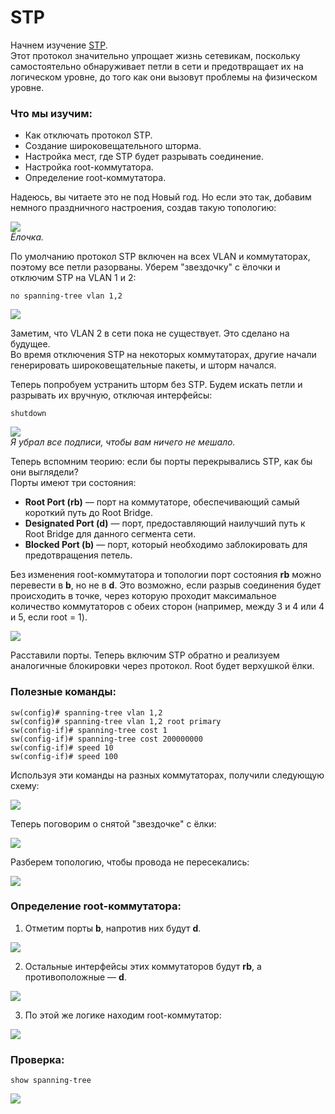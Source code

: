 # STP

Начнем изучение [STP](../lectures/prot/L2/stp).  
Этот протокол значительно упрощает жизнь сетевикам, поскольку самостоятельно обнаруживает петли в сети и предотвращает их на логическом уровне, до того как они вызовут проблемы на физическом уровне.

### Что мы изучим:
- Как отключать протокол STP.
- Создание широковещательного шторма.
- Настройка мест, где STP будет разрывать соединение.
- Настройка root-коммутатора.
- Определение root-коммутатора.

Надеюсь, вы читаете это не под Новый год. Но если это так, добавим немного праздничного настроения, создав такую топологию:

![](./stp/Снимок%20экрана%202024-11-21%20в%205.16.18 PM.png)  
*Ёлочка.*

По умолчанию протокол STP включен на всех VLAN и коммутаторах, поэтому все петли разорваны. Уберем "звездочку" с ёлочки и отключим STP на VLAN 1 и 2:

```
no spanning-tree vlan 1,2
```

![](./stp/Снимок%20экрана%202024-11-21%20в%205.25.43 PM.png)

Заметим, что VLAN 2 в сети пока не существует. Это сделано на будущее.  
Во время отключения STP на некоторых коммутаторах, другие начали генерировать широковещательные пакеты, и шторм начался.

Теперь попробуем устранить шторм без STP. Будем искать петли и разрывать их вручную, отключая интерфейсы:

```
shutdown
```

![](./stp/Снимок%20экрана%202024-11-23%20в%2012.09.41 PM.png)  
*Я убрал все подписи, чтобы вам ничего не мешало.*

Теперь вспомним теорию: если бы порты перекрывались STP, как бы они выглядели?  
Порты имеют три состояния:  
- **Root Port (rb)** — порт на коммутаторе, обеспечивающий самый короткий путь до Root Bridge.  
- **Designated Port (d)** — порт, предоставляющий наилучший путь к Root Bridge для данного сегмента сети.  
- **Blocked Port (b)** — порт, который необходимо заблокировать для предотвращения петель.  

Без изменения root-коммутатора и топологии порт состояния **rb** можно перевести в **b**, но не в **d**. Это возможно, если разрыв соединения будет происходить в точке, через которую проходит максимальное количество коммутаторов с обеих сторон (например, между 3 и 4 или 4 и 5, если root = 1).  

![](./stp/Снимок%20экрана%202024-11-23%20в%2012.06.44 PM.png)

Расставили порты. Теперь включим STP обратно и реализуем аналогичные блокировки через протокол. Root будет верхушкой ёлки.

### Полезные команды:

```
sw(config)# spanning-tree vlan 1,2
sw(config)# spanning-tree vlan 1,2 root primary
sw(config-if)# spanning-tree cost 1
sw(config-if)# spanning-tree cost 200000000
sw(config-if)# speed 10
sw(config-if)# speed 100
```

Используя эти команды на разных коммутаторах, получили следующую схему:

![](./stp/Снимок%20экрана%202024-11-22%20в%205.44.25 PM.png)

Теперь поговорим о снятой "звездочке" с ёлки:

![](./stp/Снимок%20экрана%202024-11-22%20в%205.46.57 PM.png)

Разберем топологию, чтобы провода не пересекались:

![](./stp/Снимок%20экрана%202024-11-23%20в%2012.44.42 PM.png)

### Определение root-коммутатора:
1. Отметим порты **b**, напротив них будут **d**.

![](./stp/Снимок%20экрана%202024-11-23%20в%2012.45.02 PM.png)

2. Остальные интерфейсы этих коммутаторов будут **rb**, а противоположные — **d**.

![](./stp/Снимок%20экрана%202024-11-23%20в%2012.45.37 PM.png)

3. По этой же логике находим root-коммутатор:

![](./stp/Снимок%20экрана%202024-11-23%20в%2012.49.33 PM.png)

### Проверка:

```
show spanning-tree
```

![](./stp/Снимок%20экрана%202024-11-23%20в%2012.52.51 PM.png)  